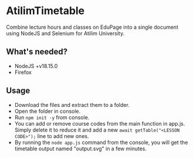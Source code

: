 # AtilimTimetable
Combine lecture hours and classes on EduPage into a single document using NodeJS and Selenium for Atilim University.

## What's needed?
- NodeJS +v18.15.0
- Firefox

## Usage

- Download the files and extract them to a folder.
- Open the folder in console.
- Run `npm init -y` from console.
- You can add or remove course codes from the main function in app.js. Simply delete it to reduce it and add a new `await getTable("<LESSON CODE>");` line to add new ones.
- By running the `node app.js` command from the console, you will get the timetable output named "output.svg" in a few minutes.
